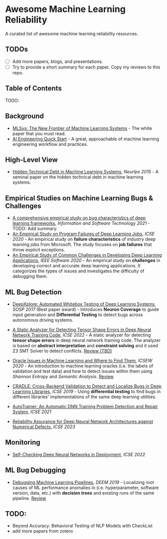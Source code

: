 # Awesome Machine Learning Reliability

A curated list of awesome machine learning reliability resources.

## TODOs

- [ ] Add more papers, blogs, and presentations.
- [ ] Try to provide a short summary for each paper. Copy my reviews to this repo.

## Table of Contents

TODO:

## Background

- [MLSys: The New Frontier of Machine Learning Systems](https://arxiv.org/pdf/1904.03257.pdf) - The white paper that you must read.
- [AI Engineering Quick Start](https://ai-engineering.club/docs/quick_start) - A great, approachable of machine learning engineering workflow and practices.

## High-Level View

- [Hidden Technical Debt in Machine Learning Systems](https://papers.nips.cc/paper/5656-hidden-technical-debt-in-machine-learning-systems.pdf), *NeurIps 2015* - A seminal paper on the hidden technical debt in machine learning systems.

## Empirical Studies on Machine Learning Bugs & Challenges

- [A comprehensive empirical study on bug characteristics of deep learning frameworks](https://linkinghub.elsevier.com/retrieve/pii/S0950584922001306), *Information and Software Technology 2021* - TODO: Add summary.
- [An Empirical Study on Program Failures of Deep Learning Jobs](https://dl.acm.org/doi/10.1145/3377811.3380362), *ICSE 2020* - An empirical study on **failure characteristics** of industry deep learning jobs from Microsoft. The study focuses on **job failures** that throw explicit exceptions.
- [An Empirical Study of Common Challenges in Developing Deep Learning Applications](https://ieeexplore.ieee.org/document/8987482), *IEEE Software 2020* - An empirical study on **challenges** in developing correct and accurate deep learning applications. It categorizes the types of issues and investigates the difficulty of debugging them.

## ML Bug Detection

- [DeepXplore: Automated Whitebox Testing of Deep Learning Systems](https://dl.acm.org/doi/10.1145/3132747.3132785), *SOSP 2017* (Best paper award) - Introduces **Neuron Coverage** to guide input generation and **Differential Testing** to detect bugs across autonomous driving systems.
- [A Static Analyzer for Detecting Tensor Shape Errors in Deep Neural Network Training Code](https://dl.acm.org/doi/abs/10.1145/3510454.3528638), *ICSE 2022* - A static analyzer for detecting **tensor shape errors** in deep neural network training code. The analyzer is based on **abstract interpretation** and **constraint solving** and it used Z3 SMT Solver to detect conflicts. [Review (TBD)](reviews/A-Static-Analyzer-for-Detecting-Tensor-Shape-Errors-in-Deep-Neural-Network-Training-Code.md)


- [Oracle Issues in Machine Learning and Where to Find Them](https://dl.acm.org/doi/10.1145/3387940.3391490), *ICSEW 2020* - An introduction to machine learning oracles (i.e. the labels of validation and test data) and how to detect issues within them using *Shannon Entropy* and *Semantic Analysis*. [Review](reviews/Oracle-Issues-in-Machine-Learning-and-Where-to-Find-Them.md)
- [CRADLE: Cross-Backend Validation to Detect and Localize Bugs in Deep Learning Libraries](https://www.cs.purdue.edu/homes/lintan/publications/cradle-icse19.pdf), *ICSE 2019* - Using **differential testing** to find bugs in different libraries' implementations of the same deep learning utilities.

- [AutoTrainer: An Automatic DNN Training Problem Detection and Repair System](https://dl.acm.org/doi/10.1109/ICSE43902.2021.00043), *ICSE 2021*

- [Reliability Assurance for Deep Neural Network Architectures against Numerical Defects](https://dl.acm.org/doi/abs/10.1109/ICSE48619.2023.00156), *ICSE 2023*

## Monitoring

- [Self-Checking Deep Neural Networks in Deployment](https://dl.acm.org/doi/abs/10.1109/ICSE43902.2021.00044), *ICSE 2022*

## ML Bug Debugging

- [Debugging Machine Learning Pipelines](https://dl.acm.org/doi/10.1145/3329486.3329489), *DEEM 2019* - Localizing root causes of ML performance anomalies in (i.e. hyperparameter, software version, data, etc.) with **decision trees** and existing runs of the same pipeline. [Review](reviews/Debugging-Machine-Learning-Pipelines.md)

## TODO:

- Beyond Accuracy: Behavioral Testing of NLP Models with CheckList
- add more papers from zotero

